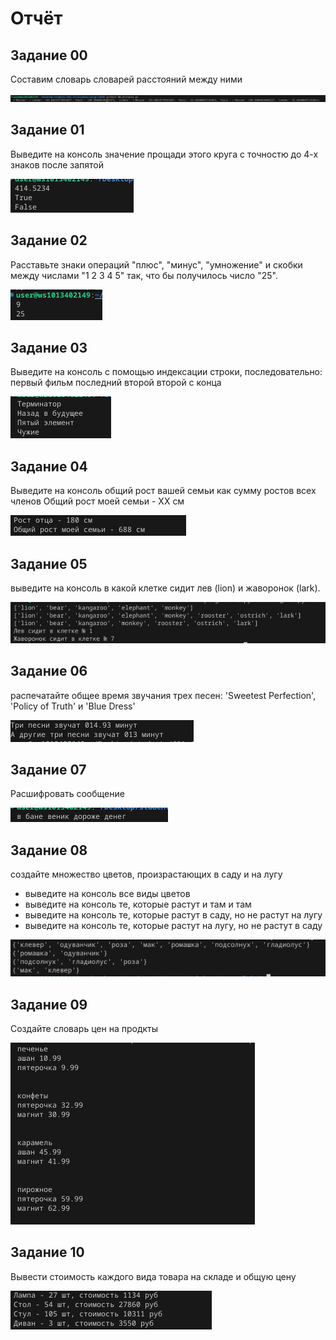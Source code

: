 # Отчёт

## Задание 00

Составим словарь словарей расстояний между ними

![Скриншот](pics04/00.png)

## Задание 01

Выведите на консоль значение прощади этого круга с точностю до 4-х знаков после запятой

![Скриншот](pics04/01.png)

## Задание 02

Расставьте знаки операций "плюс", "минус", "умножение" и скобки
между числами "1 2 3 4 5" так, что бы получилось число "25".

![Скриншот](pics04/02.png)

## Задание 03

Выведите на консоль с помощью индексации строки, последовательно:
первый фильм
последний
второй
второй с конца

![Скриншот](pics04/03.png)

## Задание 04

Выведите на консоль общий рост вашей семьи как сумму ростов всех членов
Общий рост моей семьи - ХХ см

![Скриншот](pics04/04.png)

## Задание 05 

выведите на консоль в какой клетке сидит лев (lion) и жаворонок (lark).

![Скриншот](pics04/05.png)

## Задание 06

распечатайте общее время звучания трех песен: 'Sweetest Perfection', 'Policy of Truth' и 'Blue Dress'

![Скриншот](pics04/06.png)

## Задание 07

Расшифровать сообщение

![Скриншот](pics04/07.png)

## Задание 08

создайте множество цветов, произрастающих в саду и на лугу
 - выведите на консоль все виды цветов
 - выведите на консоль те, которые растут и там и там
 - выведите на консоль те, которые растут в саду, но не растут на лугу
 - выведите на консоль те, которые растут на лугу, но не растут в саду

![Скриншот](pics04/08.png)

## Задание 09

Создайте словарь цен на продкты

![Скриншот](pics04/09.png)

## Задание 10

Вывести стоимость каждого вида товара на складе и общую цену

![Скриншот](pics04/10.png)

